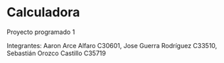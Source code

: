 # Calculadora

Proyecto programado 1

Integrantes: 
Aaron Arce Alfaro C30601,
Jose Guerra Rodríguez C33510,
Sebastián Orozco Castillo C35719
